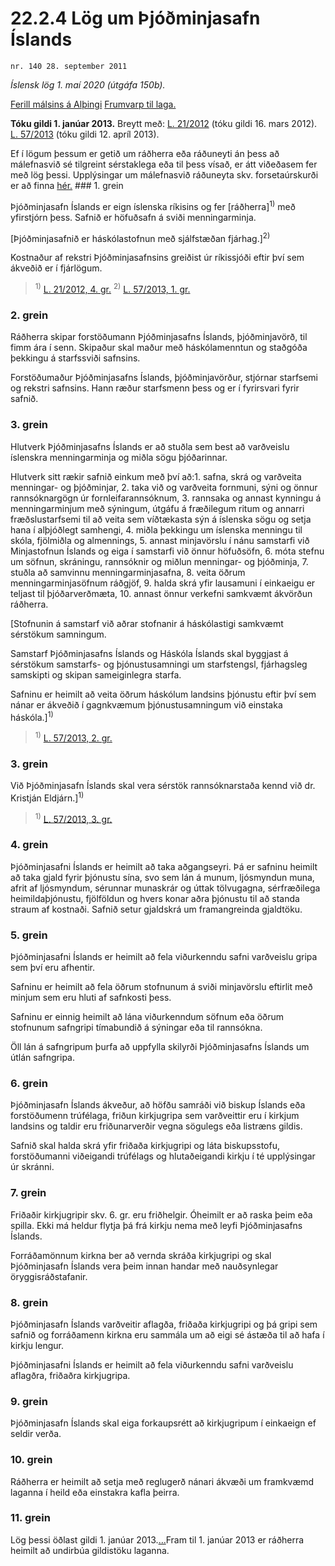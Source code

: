 # 22.2.4 Lög um Þjóðminjasafn Íslands

`nr. 140 28. september 2011`

_Íslensk lög 1. maí 2020 (útgáfa 150b)._

[Ferill málsins á Alþingi](https://www.althingi.is/thingstorf/thingmalalistar-eftir-thingum/ferill/?ltg=139&mnr=648)
[Frumvarp til laga.](https://www.althingi.is/altext/139/s/1150.html)

**Tóku gildi 1. janúar 2013.**
Breytt með:
[L. 21/2012](https://althingi.is/altext/stjt/2012.021.html) (tóku gildi 16. mars 2012).
[L. 57/2013](https://althingi.is/altext/stjt/2013.057.html) (tóku gildi 12. apríl 2013).

Ef í lögum þessum er getið um ráðherra eða ráðuneyti án þess að málefnasvið sé tilgreint sérstaklega eða til þess vísað, er átt viðeðasem fer með lög þessi. Upplýsingar um málefnasvið ráðuneyta skv. forsetaúrskurði er að finna [hér.](2018119.md) ### 1. grein



Þjóðminjasafn Íslands er eign íslenska ríkisins og fer [ráðherra]<sup>1)</sup> með yfirstjórn þess. Safnið er höfuðsafn á sviði menningarminja.

[Þjóðminjasafnið er háskólastofnun með sjálfstæðan fjárhag.]<sup>2)</sup> 

Kostnaður af rekstri Þjóðminjasafnsins greiðist úr ríkissjóði eftir því sem ákveðið er í fjárlögum.

> <sup>1)</sup> [L. 21/2012, 4. gr.](https://althingi.is/altext/stjt/2012.021.html) <sup>2)</sup> [L. 57/2013, 1. gr.](https://althingi.is/altext/stjt/2013.057.html)

### 2. grein



Ráðherra skipar forstöðumann Þjóðminjasafns Íslands, þjóðminjavörð, til fimm ára í senn. Skipaður skal maður með háskólamenntun og staðgóða þekkingu á starfssviði safnsins.

Forstöðumaður Þjóðminjasafns Íslands, þjóðminjavörður, stjórnar starfsemi og rekstri safnsins. Hann ræður starfsmenn þess og er í fyrirsvari fyrir safnið.

### 3. grein



Hlutverk Þjóðminjasafns Íslands er að stuðla sem best að varðveislu íslenskra menningarminja og miðla sögu þjóðarinnar.

Hlutverk sitt rækir safnið einkum með því að:1. safna, skrá og varðveita menningar- og þjóðminjar,
2. taka við og varðveita fornmuni, sýni og önnur rannsóknargögn úr fornleifarannsóknum,
3. rannsaka og annast kynningu á menningarminjum með sýningum, útgáfu á fræðilegum ritum og annarri fræðslustarfsemi til að veita sem víðtækasta sýn á íslenska sögu og setja hana í alþjóðlegt samhengi,
4. miðla þekkingu um íslenska menningu til skóla, fjölmiðla og almennings,
5. annast minjavörslu í nánu samstarfi við Minjastofnun Íslands og eiga í samstarfi við önnur höfuðsöfn,
6. móta stefnu um söfnun, skráningu, rannsóknir og miðlun menningar- og þjóðminja,
7. stuðla að samvinnu menningarminjasafna,
8. veita öðrum menningarminjasöfnum ráðgjöf,
9. halda skrá yfir lausamuni í einkaeigu er teljast til þjóðarverðmæta,
10. annast önnur verkefni samkvæmt ákvörðun ráðherra.

[Stofnunin á samstarf við aðrar stofnanir á háskólastigi samkvæmt sérstökum samningum.

Samstarf Þjóðminjasafns Íslands og Háskóla Íslands skal byggjast á sérstökum samstarfs- og þjónustusamningi um starfstengsl, fjárhagsleg samskipti og skipan sameiginlegra starfa.

Safninu er heimilt að veita öðrum háskólum landsins þjónustu eftir því sem nánar er ákveðið í gagnkvæmum þjónustusamningum við einstaka háskóla.]<sup>1)</sup> 

> <sup>1)</sup> [L. 57/2013, 2. gr.](https://althingi.is/altext/stjt/2013.057.html)

### 3. grein



Við Þjóðminjasafn Íslands skal vera sérstök rannsóknarstaða kennd við dr. Kristján Eldjárn.]<sup>1)</sup> 

> <sup>1)</sup> [L. 57/2013, 3. gr.](https://althingi.is/altext/stjt/2013.057.html)

### 4. grein



Þjóðminjasafni Íslands er heimilt að taka aðgangseyri. Þá er safninu heimilt að taka gjald fyrir þjónustu sína, svo sem lán á munum, ljósmyndun muna, afrit af ljósmyndum, sérunnar munaskrár og úttak tölvugagna, sérfræðilega heimildaþjónustu, fjölföldun og hvers konar aðra þjónustu til að standa straum af kostnaði. Safnið setur gjaldskrá um framangreinda gjaldtöku.

### 5. grein



Þjóðminjasafni Íslands er heimilt að fela viðurkenndu safni varðveislu gripa sem því eru afhentir.

Safninu er heimilt að fela öðrum stofnunum á sviði minjavörslu eftirlit með minjum sem eru hluti af safnkosti þess.

Safninu er einnig heimilt að lána viðurkenndum söfnum eða öðrum stofnunum safngripi tímabundið á sýningar eða til rannsókna.

Öll lán á safngripum þurfa að uppfylla skilyrði Þjóðminjasafns Íslands um útlán safngripa.

### 6. grein



Þjóðminjasafn Íslands ákveður, að höfðu samráði við biskup Íslands eða forstöðumenn trúfélaga, friðun kirkjugripa sem varðveittir eru í kirkjum landsins og taldir eru friðunarverðir vegna sögulegs eða listræns gildis.

Safnið skal halda skrá yfir friðaða kirkjugripi og láta biskupsstofu, forstöðumanni viðeigandi trúfélags og hlutaðeigandi kirkju í té upplýsingar úr skránni.

### 7. grein



Friðaðir kirkjugripir skv. 6. gr. eru friðhelgir. Óheimilt er að raska þeim eða spilla. Ekki má heldur flytja þá frá kirkju nema með leyfi Þjóðminjasafns Íslands.

Forráðamönnum kirkna ber að vernda skráða kirkjugripi og skal Þjóðminjasafn Íslands vera þeim innan handar með nauðsynlegar öryggisráðstafanir.

### 8. grein



Þjóðminjasafn Íslands varðveitir aflagða, friðaða kirkjugripi og þá gripi sem safnið og forráðamenn kirkna eru sammála um að eigi sé ástæða til að hafa í kirkju lengur.

Þjóðminjasafni Íslands er heimilt að fela viðurkenndu safni varðveislu aflagðra, friðaðra kirkjugripa.

### 9. grein



Þjóðminjasafn Íslands skal eiga forkaupsrétt að kirkjugripum í einkaeign ef seldir verða.

### 10. grein



Ráðherra er heimilt að setja með reglugerð nánari ákvæði um framkvæmd laganna í heild eða einstakra kafla þeirra.

### 11. grein



Lög þessi öðlast gildi 1. janúar 2013.[…](https://www.althingi.is/lagasafn/leidbeiningar/)Fram til 1. janúar 2013 er ráðherra heimilt að undirbúa gildistöku laganna.
